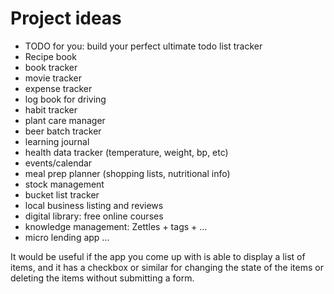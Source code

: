 # Project ideas 

- TODO for you: build your perfect ultimate todo list tracker
- Recipe book
- book tracker
- movie tracker
- expense tracker
- log book for driving
- habit tracker
- plant care manager 
- beer batch tracker 
- learning journal
- health data tracker (temperature, weight, bp, etc)
- events/calendar
- meal prep planner (shopping lists, nutritional info)
- stock management
- bucket list tracker 
- local business listing and reviews
- digital library: free online courses 
- knowledge management: Zettles + tags + ...
- micro lending app ...

It would be useful if the app you come up with is able to display a list of items, and it has a checkbox or similar for changing the state of the items or deleting the items without submitting a form.